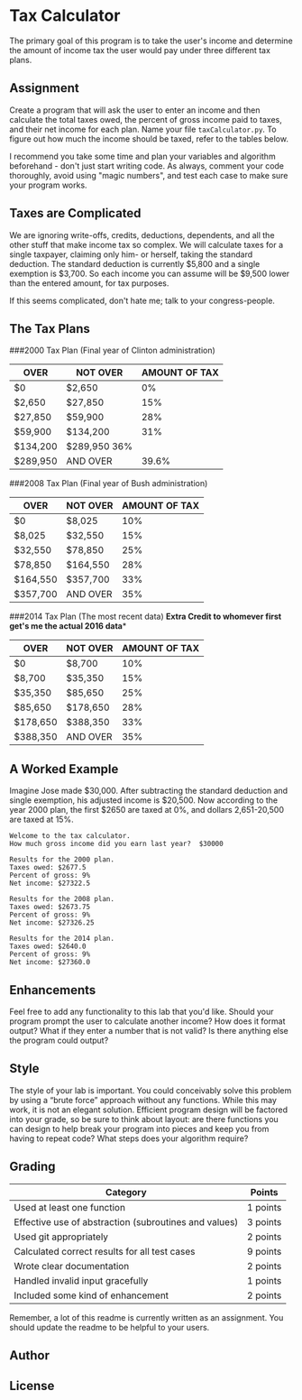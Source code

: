 Tax Calculator
==============

The primary goal of this program is to take the user's income and determine the amount of income tax the user would pay under three different tax plans. 

Assignment
----------
Create a program that will ask the user to enter an income and then calculate the total taxes owed, the percent of gross income paid to taxes, and their net income  for each plan. Name your file `taxCalculator.py`. To figure out how much the income should be taxed, refer to the tables below.


I recommend you take some time and plan your variables and algorithm beforehand - don't just start writing code. As always, comment your code thoroughly, avoid using "magic numbers", and test each case to make sure your program works.


Taxes are Complicated
---------------------
We are ignoring write-offs, credits, deductions, dependents, and all the other stuff that make income tax so complex. We will calculate taxes for a single taxpayer, claiming only him- or herself, taking the standard deduction. The standard deduction is currently $5,800 and a single exemption is $3,700. So each income you can assume will be $9,500 lower than the entered amount, for tax purposes.

If this seems complicated, don't hate me; talk to your congress-people.


The Tax Plans
-------------

###2000 Tax Plan (Final year of Clinton administration)

OVER | NOT OVER | AMOUNT OF TAX
---|---|---
$0 | $2,650 | 0%
$2,650 | $27,850 | 15%
$27,850 | $59,900 |28%
$59,900 | $134,200 | 31%
$134,200 | $289,950 36%
$289,950 | AND OVER | 39.6%


###2008 Tax Plan (Final year of Bush administration)

OVER | NOT OVER | AMOUNT OF TAX
---|---|---
$0|$8,025|10%
$8,025|$32,550|15%
$32,550|$78,850|25%
$78,850|$164,550|28%
$164,550|$357,700|33%
$357,700|AND OVER|35%


###2014 Tax Plan (The most recent data)
**Extra Credit to whomever first get's me the actual 2016 data***

OVER | NOT OVER | AMOUNT OF TAX
---|---|---
$0|$8,700|10%
$8,700|$35,350|15%
$35,350|$85,650|25%
$85,650|$178,650|28%
$178,650|$388,350|33%
$388,350|AND OVER|35%


A Worked Example
----------------
Imagine Jose made $30,000. After subtracting the standard deduction and single exemption, his adjusted income is $20,500. Now according to the year 2000 plan, the first $2650 are taxed at 0%, and dollars 2,651-20,500 are taxed at 15%.

```
Welcome to the tax calculator.
How much gross income did you earn last year?  $30000

Results for the 2000 plan.
Taxes owed: $2677.5
Percent of gross: 9%
Net income: $27322.5

Results for the 2008 plan.
Taxes owed: $2673.75
Percent of gross: 9%
Net income: $27326.25

Results for the 2014 plan.
Taxes owed: $2640.0
Percent of gross: 9%
Net income: $27360.0
```

Enhancements
------------
Feel free to add any functionality to this lab that you'd like. Should your program prompt the user to calculate another income? How does it format output? What if they enter a number that is not valid? Is there anything else the program could output?


Style
-----
The style of your lab is important. You could conceivably solve this problem by using a “brute force” approach without any functions. While this may work, it is not an elegant solution. Efficient program design will be factored into your grade, so be sure to think about layout: are there functions you can design to help break your program into pieces and keep you from having to repeat code? What steps does your algorithm require?

Grading
-------
Category | Points
---------| -------
Used at least one function | 1 points
Effective use of abstraction (subroutines and values) | 3 points
Used git appropriately | 2 points
Calculated correct results for all test cases | 9 points
Wrote clear documentation | 2 points
Handled invalid input gracefully | 1 points
Included some kind of enhancement | 2 points

Remember, a lot of this readme is currently written as an assignment. You should update the readme to be helpful to your users.

Author
------

License
-------

